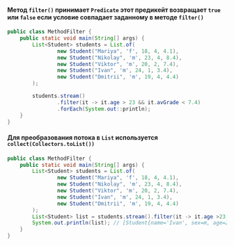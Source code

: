 #### Метод `filter()` принимает `Predicate` этот предикейт возвращает `true` или `false` если условие совпадает заданному в методе `filter()`

```java
public class MethodFilter {
    public static void main(String[] args) {
        List<Student> students = List.of(
                new Student("Mariya", 'f', 18, 4, 4.1),
                new Student("Nikolay", 'm', 23, 4, 8.4),
                new Student("Viktor", 'm', 20, 2, 7.4),
                new Student("Ivan", 'm', 24, 1, 3.4),
                new Student("Dmitrii", 'm', 19, 4, 4.4)
        );

        students.stream()
                .filter(it -> it.age > 23 && it.avGrade < 7.4)
                .forEach(System.out::println);
    }
}
```

#### Для преобразования потока в `List` используется `collect(Collectors.toList())`
```java
public class MethodFilter {
    public static void main(String[] args) {
        List<Student> students = List.of(
                new Student("Mariya", 'f', 18, 4, 4.1),
                new Student("Nikolay", 'm', 23, 4, 8.4),
                new Student("Viktor", 'm', 20, 2, 7.4),
                new Student("Ivan", 'm', 24, 1, 3.4),
                new Student("Dmitrii", 'm', 19, 4, 4.4)
        );
        List<Student> list = students.stream().filter(it -> it.age >23 && it.avGrade < 7.4).collect(Collectors.toList());
        System.out.println(list); // [Student{name='Ivan', sex=m, age=24, course=1, avGrade=3.4}]
    }
}
```
